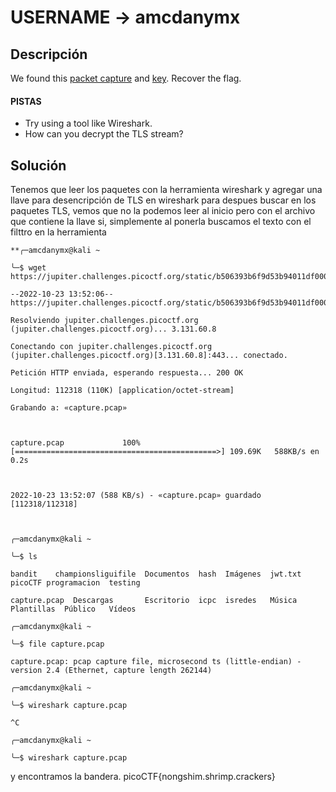 
# USERNAME -> amcdanymx


## Descripción
We found this [packet capture](https://jupiter.challenges.picoctf.org/static/0c84d3636dd088d9fe4efd5d0d869a06/capture.pcap) and [key](https://jupiter.challenges.picoctf.org/static/0c84d3636dd088d9fe4efd5d0d869a06/picopico.key). Recover the flag.

#### PISTAS

- Try using a tool like Wireshark.
- How can you decrypt the TLS stream?

## Solución

Tenemos que leer los paquetes con la herramienta wireshark y agregar una llave para desencripción de TLS en wireshark para despues buscar en los paquetes TLS, vemos que no la podemos leer al inicio pero con el archivo que contiene la llave si, simplemente al ponerla buscamos el texto con el filttro en la herramienta 
```
**╭─amcdanymx@kali ~

╰─$ wget https://jupiter.challenges.picoctf.org/static/b506393b6f9d53b94011df000c534759/capture.pcap

--2022-10-23 13:52:06--  https://jupiter.challenges.picoctf.org/static/b506393b6f9d53b94011df000c534759/capture.pcap

Resolviendo jupiter.challenges.picoctf.org (jupiter.challenges.picoctf.org)... 3.131.60.8

Conectando con jupiter.challenges.picoctf.org (jupiter.challenges.picoctf.org)[3.131.60.8]:443... conectado.

Petición HTTP enviada, esperando respuesta... 200 OK

Longitud: 112318 (110K) [application/octet-stream]

Grabando a: «capture.pcap»

  

capture.pcap             100%[=============================================>] 109.69K   588KB/s en 0.2s    

  

2022-10-23 13:52:07 (588 KB/s) - «capture.pcap» guardado [112318/112318]

  

╭─amcdanymx@kali ~

╰─$ ls

bandit    championsliguifile  Documentos  hash  Imágenes  jwt.txt  picoCTF programacion  testing

capture.pcap  Descargas       Escritorio  icpc  isredes   Música   Plantillas  Público   Vídeos

╭─amcdanymx@kali ~

╰─$ file capture.pcap

capture.pcap: pcap capture file, microsecond ts (little-endian) - version 2.4 (Ethernet, capture length 262144)

╭─amcdanymx@kali ~

╰─$ wireshark capture.pcap

^C

╭─amcdanymx@kali ~

╰─$ wireshark capture.pcap

```
y encontramos la bandera.
picoCTF{nongshim.shrimp.crackers}
